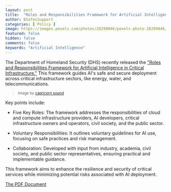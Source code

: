 ```yaml
---
layout: post
title:  "Roles and Responsibilities Framework for Artificial Intelligence in Critical Infrastructure"
author: BSafesSupport
categories: [ Policy ]
image: https://images.pexels.com/photos/28299046/pexels-photo-28299046/free-photo-of-a-large-dam-with-water-flowing-over-it.jpeg?auto=compress&cs=tinysrgb&w=1260&h=750&dpr=2
featured: false 
hidden: false
comments: false
keywords: "Artificial Intelligence"
---
```


The Department of Homeland Security (DHS) recently released the ["Roles and Responsibilities Framework for Artificial Intelligence in Critical Infrastructure."](https://www.dhs.gov/publication/roles-and-responsibilities-framework-artificial-intelligence-critical-infrastructure) This framework guides AI's safe and secure deployment across critical infrastructure sectors, like energy, water, and telecommunications.

> <sup>Image by <a href="https://www.pexels.com/photo/a-large-dam-with-water-flowing-over-it-28299046/">capricorn sound</a></sup>

Key points include:
- Five Key Roles: The framework addresses the responsibilities of cloud and compute infrastructure providers, AI developers, critical infrastructure owners and operators, civil society, and the public sector.

- Voluntary Responsibilities: It outlines voluntary guidelines for AI use, focusing on safe practices and risk management.

- Collaboration: Developed with input from industry, academia, civil society, and public sector representatives, ensuring practical and implementable guidance.

This framework aims to enhance the resilience and security of critical services while minimizing potential risks associated with AI deployment.

[The PDF Document](https://www.dhs.gov/sites/default/files/2024-11/24_1114_dhs_ai-roles-and-responsibilities-framework-508.pdf)



